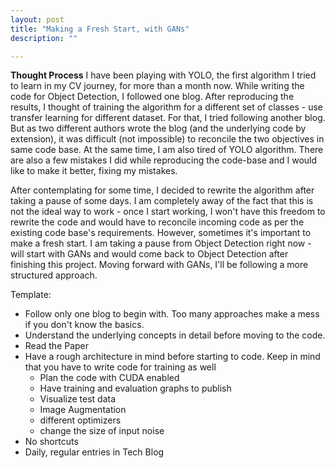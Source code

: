 ```yaml
---
layout: post
title: "Making a Fresh Start, with GANs"
description: ""

---
```




**Thought Process** I have been playing with YOLO, the first algorithm I tried to learn in my CV journey, for more than a month now. While writing the code for Object Detection, I followed one blog. After reproducing the results, I thought of training the algorithm for a different set of classes - use transfer learning for different dataset.
For that, I tried following another blog. But as two different authors wrote the blog (and the underlying code by extension), it was difficult (not impossible) to reconcile the two objectives in same code base. At the same time, I am also tired of YOLO algorithm. There are also a few mistakes I did while reproducing the code-base and I would like to make it better, fixing my mistakes.

After contemplating for some time, I decided to rewrite the algorithm after taking a pause of some days. I am completely away of the fact that this is not the ideal way to work - once I start working, I won't have this freedom to rewrite the code and would have to reconcile incoming code as per the existing code base's requirements. However, sometimes it's important to make a fresh start.
I am taking a pause from Object Detection right now - will start with GANs and would come back to Object Detection after finishing this project. Moving forward with GANs, I'll be following a more structured approach.


Template: 
- Follow only one blog to begin with. Too many approaches make a mess if you don't know the basics. 
- Understand the underlying concepts in detail before moving to the code. 
- Read the Paper
- Have a rough architecture in mind before starting to code. Keep in mind that you have to write code for training as well
	- Plan the code with CUDA enabled
	- Have training and evaluation graphs to publish
	- Visualize test data
	- Image Augmentation
	- different optimizers
	- change the size of input noise
- No shortcuts
- Daily, regular entries in Tech Blog


